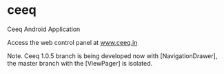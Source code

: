 ceeq
====

Ceeq Android Application

Access the web control panel at www.ceeq.in

Note. Ceeq 1.0.5 branch is being developed now with [NavigationDrawer], the master branch with the [ViewPager] is isolated.
